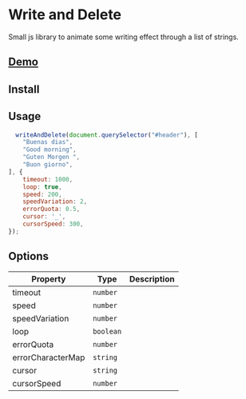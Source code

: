 # Write and Delete

Small js library to animate some writing effect through a list of strings.

## [Demo](https://faebeee.github.io/write-and-delete/)

## Install


## Usage

```js
  writeAndDelete(document.querySelector("#header"), [
    "Buenas dias",
    "Good morning",
    "Guten Morgen ",
    "Buon giorno",
], {
    timeout: 1000,
    loop: true,
    speed: 200,
    speedVariation: 2,
    errorQuota: 0.5,
    cursor: '_',
    cursorSpeed: 300,
});
```

## Options

Property | Type | Description
---|---|---
timeout | `number` | 
speed | `number` |
speedVariation | `number` | 
loop | `boolean` |
errorQuota | `number` |
errorCharacterMap | `string` |
cursor | `string` |
cursorSpeed | `number` | 
